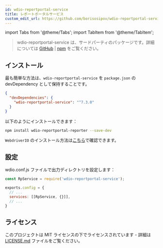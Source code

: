 ```yaml
---
id: wdio-reportportal-service
title: レポートポータルサービス
custom_edit_url: https://github.com/borisosipov/wdio-reportportal-service/edit/master/README.md
---
```


import Tabs from '@theme/Tabs';
import TabItem from '@theme/TabItem';

> wdio-reportportal-service は、サードパーティのパッケージです。詳細については [GitHub](https://github.com/borisosipov/wdio-reportportal-service) | [npm](https://www.npmjs.com/package/wdio-reportportal-service) をご覧ください。

## インストール
最も簡単な方法は、`wdio-reportportal-service` を `package.json` の devDependency として保持することです。
```json
{
  "devDependencies": {
    "wdio-reportportal-service": "^7.3.0"
  }
}
```
以下のようにインストールできます：

```bash
npm install wdio-reportportal-reporter --save-dev
```

`WebdriverIO` のインストール方法は[こちら](https://webdriver.io/docs/gettingstarted)で確認できます。

## 設定
wdio.conf.js ファイルで出力ディレクトリを設定します：
```js
const RpService = require('wdio-reportportal-service');

exports.config = {
  // ...
  services: [[RpService, {}]],
  // ...
}
```

## ライセンス

このプロジェクトは MIT ライセンスの下でライセンスされています - 詳細は [LICENSE.md](https://github.com/BorisOsipov/wdio-reportportal-service/blob/master/LICENSE) ファイルをご覧ください。